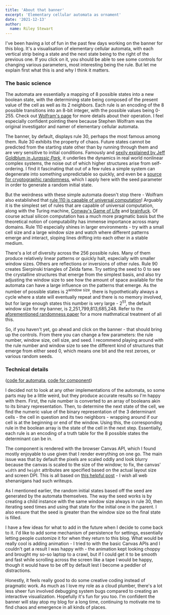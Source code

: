 ```yaml
---
title: 'About that banner'
excerpt: 'Elementary cellular automata as ornament'
date: '2021-12-13'
author:
  name: Riley Stewart
---
```

I've been having a lot of fun in the past few days working on the banner for this blog.  It's a visualisation of elementary cellular automata, with each vertical strip being a state and the next state being to the right of the previous one.  If you click on it, you should be able to see some controls for changing various parameters, most interesting being the rule.  But let me explain first what this is and why I think it matters.

### The basic science

The automata are essentially a mapping of 8 possible states into a new boolean state, with the determining state being composed of the present value of the cell as well as its 2 neighbors.  Each rule is an encoding of the 8 possible transitions into an 8-bit integer, with the possible values being 0-255.  Check out [Wolfram's page](https://mathworld.wolfram.com/ElementaryCellularAutomaton.html) for more details about their operation.  I feel especially confident pointing there because Stephen Wolfram was the original investigator and namer of elementary cellular automata.

The banner, by default, displays rule 30, perhaps the most famous among them.  Rule 30 exhibits the property of chaos. Future states cannot be predicted from the starting state other than by running through them and are very sensitive to initial conditions.  Famously and [sexily explained by Jeff Goldblum in *Jurassic Park*](https://www.youtube.com/watch?v=n-mpifTiPV4), it underlies the dynamics in real world nonlinear complex systems, the noise out of which higher structures arise from self-ordering.  I find it fascinating that out of a few rules a simple system can degenerate into something unpredictable so quickly, and even be a [source for cryptographic randomness](http://citeseerx.ist.psu.edu/viewdoc/download?doi=10.1.1.89.6724&rep=rep1&type=pdf), which I apply here with the seed parameter in order to generate a random initial state.

But the weirdness with these simple automata doesn't stop there - Wolfram also established that [rule 110 is capable of universal computation](https://www.wolframscience.com/nks/notes-11-8--history-of-universality-in-1d-cellular-automata/)!  Arguably it is the simplest set of rules that are capable of universal computation, along with the Turing machine, [Conway's Game of Life](http://rendell-attic.org/gol/tm.htm) and [brainfuck](http://brainfuck.org/urmutm.b).  Of course actual silicon computation has a much more pragmatic basis but the theoretical notion of computability has immense importance across many domains.  Rule 110 especially shines in larger environments - try with a small cell size and a large window size and watch where different patterns emerge and interact, sloping lines drifting into each other in a stable medium.

There's a lot of diversity across the 256 possible rules.  Many of them produce relatively linear patterns or quickly halt, especially with smaller window sizes.  Others are reflections or inversions of other rules.  Rule 90 creates Sierpinski triangles of Zelda fame.  Try setting the seed to 0 to see the crystalline structures that emerge from the simplest basis, and also try adjusting the window size to see how the amount of space available for the automata can have a large influence on the patterns that emerge.  As the number of possible states is 2<sup>window size</sup>, there is hypothetically always a cycle where a state will eventually repeat and there is no memory involved, but for large enough states this number is very large - 2<sup>51</sup>, the default window size for my banner, is 2,251,799,813,685,248.  Refer to the [aforementioned randomness paper](http://citeseerx.ist.psu.edu/viewdoc/download?doi=10.1.1.89.6724&rep=rep1&type=pdf) for a more mathmatical treatment of all this.

So, if you haven't yet, go ahead and click on the banner - that should bring up the controls.  From there you can change a few parameters: the rule number, window size, cell size, and seed.  I recommend playing around with the rule number and window size to see the different kind of structures that emerge from either seed 0, which means one bit and the rest zeroes, or various random seeds.

### Technical details
([code for automata](https://github.com/ristew/blog/blob/main/lib/wolfram.js), [code for component](https://github.com/ristew/blog/blob/main/components/banner.js))

I decided not to look at any other implementations of the automata, so some parts may be a little weird, but they produce accurate results so I'm happy with them.  First, the rule number is converted to an array of booleans akin to its binary representation.  Then, to determine the next state of the cell, we find the numeric value of the binary representation of the 3 determinant cells - the cell in question and its two neighbors - wrapping around if our cell is at the beginning or end of the window.  Using this, the corresponding rule in the boolean array is the state of the cell in the next step.  Essentially, each rule is an encoding of a truth table for the 8 possible states the determinant can be in.

The component is rendered with the browser Canvas API, which I found mostly enjoyable to use given that I render everything on one go.  The main issue was that by default the pixels are scaled oddly and look blurry because the canvas is scaled to the size of the window; to fix, the canvas' `width` and `height` attributes are specified based on the actual layout size and screen DPI.  This is all based on [this helpful post](https://medium.com/wdstack/fixing-html5-2d-canvas-blur-8ebe27db07da) - I wish all web shenanigans had such writeups.

As I mentioned earlier, the random initial states based off the seed are generated by the automata themselves.  The way the seed works is by creating a child instance with the same window size always in rule 30, then iterating seed times and using that state for the initial one in the parent.  I also ensure that the seed is greater than the window size so the final state is filled.

I have a few ideas for what to add in the future when I decide to come back to it.  I'd like to add some mechanism of persistence for settings, essentially letting people customize it for when they return to this blog.  What would be really cool is adding animation - I tried to with the basic Canvas APIs and I couldn't get a result I was happy with - the animation kept looking choppy and brought my so-so laptop to a crawl, but if I could get it to be smooth and fast while scrolling across the screen like a tape I would be happy, though it would have to be off by default lest I become a peddler of distractions.

Honestly, it feels really good to do some creative coding instead of pragmatic work.  As much as I love my role as a cloud plumber, there's a lot less sheer fun involved debugging system bugs compared to creating an interactive visualization.  Hopefully it's fun for you too. I'm confident the banner will stay atop my blog for a long time, continuing to motivate me to find chaos and emergence in all kinds of places.

